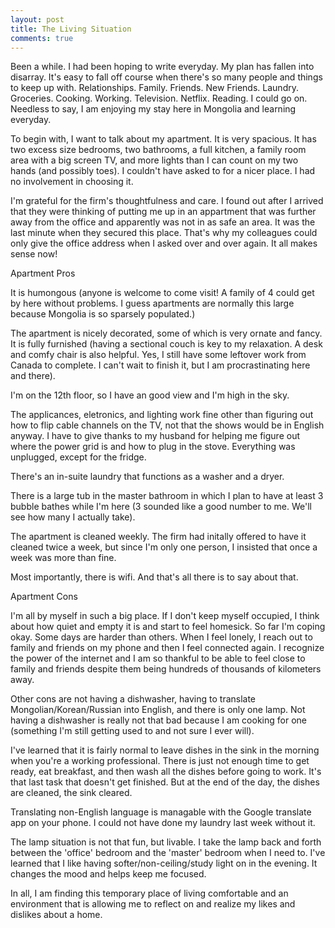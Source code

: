 ```yaml
---
layout: post
title: The Living Situation
comments: true
---
```


Been a while. I had been hoping to write everyday. My plan has fallen into disarray. It's easy to fall off course when there's so many people and things to keep up with. Relationships. Family. Friends. New Friends. Laundry. Groceries. Cooking. Working. Television. Netflix. Reading. I could go on. Needless to say, I am enjoying my stay here in Mongolia and learning everyday.

To begin with, I want to talk about my apartment. It is very spacious. It has two excess size bedrooms, two bathrooms, a full kitchen, a family room area with a big screen TV, and more lights than I can count on my two hands (and possibly toes). I couldn't have asked to for a nicer place. I had no involvement in choosing it.

I'm grateful for the firm's thoughtfulness and care. I found out after I arrived that they were thinking of putting me up in an appartment that was further away from the office and apparently was not in as safe an area. It was the last minute when they secured this place. That's why my colleagues could only give the office address when I asked over and over again. It all makes sense now!

Apartment Pros

It is humongous (anyone is welcome to come visit! A family of 4 could get by here without problems. I guess apartments are normally this large because Mongolia is so sparsely populated.)

The apartment is nicely decorated, some of which is very ornate and fancy. It is fully furnished (having a sectional couch is key to my relaxation. A desk and comfy chair is also helpful. Yes, I still have some leftover work from Canada to complete. I can't wait to finish it, but I am procrastinating here and there).

I'm on the 12th floor, so I have an good view and I'm high in the sky.

The applicances, eletronics, and lighting work fine other than figuring out how to flip cable channels on the TV, not that the shows would be in English anyway. I have to give thanks to my husband for helping me figure out where the power grid is and how to plug in the stove. Everything was unplugged, except for the fridge.

There's an in-suite laundry that functions as a washer and a dryer.

There is a large tub in the master bathroom in which I plan to have at least 3 bubble bathes while I'm here (3 sounded like a good number to me. We'll see how many I actually take).

The apartment is cleaned weekly. The firm had initally offered to have it cleaned twice a week, but since I'm only one person, I insisted that once a week was more than fine.

Most importantly, there is wifi. And that's all there is to say about that.

Apartment Cons

I'm all by myself in such a big place. If I don't keep myself occupied, I think about how quiet and empty it is and start to feel homesick. So far I'm coping okay. Some days are harder than others. When I feel lonely, I reach out to family and friends on my phone and then I feel connected again. I recognize the power of the internet and I am so thankful to be able to feel close to family and friends despite them being hundreds of thousands of kilometers away.

Other cons are not having a dishwasher, having to translate Mongolian/Korean/Russian into English, and there is only one lamp. Not having a dishwasher is really not that bad because I am cooking for one (something I'm still getting used to and not sure I ever will).

I've learned that it is fairly normal to leave dishes in the sink in the morning when you're a working professional. There is just not enough time to get ready, eat breakfast, and then wash all the dishes before going to work. It's that last task that doesn't get finished. But at the end of the day, the dishes are cleaned, the sink cleared.

Translating non-English language is managable with the Google translate app on your phone. I could not have done my laundry last week without it.

The lamp situation is not that fun, but livable. I take the lamp back and forth between the 'office' bedroom and the 'master' bedroom when I need to. I've learned that I like having softer/non-ceiling/study light on in the evening. It changes the mood and helps keep me focused.

In all, I am finding this temporary place of living comfortable and an environment that is allowing me to reflect on and realize my likes and dislikes about a home.
